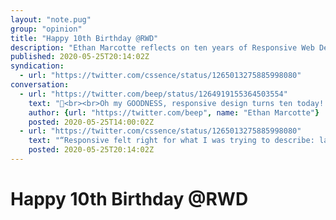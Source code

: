 ```yaml
---
layout: "note.pug"
group: "opinion"
title: "Happy 10th Birthday @RWD"
description: "Ethan Marcotte reflects on ten years of Responsive Web Design."
published: 2020-05-25T20:14:02Z
syndication:
  - url: "https://twitter.com/cssence/status/1265013275885998080"
conversation:
  - url: "https://twitter.com/beep/status/1264919155364503554"
    text: "🦊<br><br>Oh my GOODNESS, responsive design turns ten today! Here’s how it happened, and who helped *make* it happen:<br>[ethanmarcotte.com/wrote/responsive-design-at-10/](https://ethanmarcotte.com/wrote/responsive-design-at-10/)"
    author: {url: "https://twitter.com/beep", name: "Ethan Marcotte"}
    posted: 2020-05-25T14:00:02Z
  - url: "https://twitter.com/cssence/status/1265013275885998080"
    text: "“Responsive felt right for what I was trying to describe: layouts that would just know the best way to fit on a user’s screen.” Thank you [@beep](https://twitter.com/beep) for changing the web’s course. Learning about RWD at my first ever web conference was pivotal for my career.<br>[cssence.com/2012/aneventapart-seattle](/2012/aneventapart-seattle/)"
    posted: 2020-05-25T20:14:02Z
---
```


# Happy 10th Birthday @RWD
